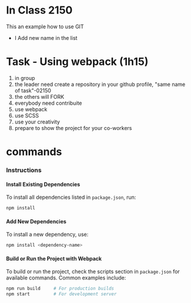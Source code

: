 # In Class 2150

This an example how to use GIT

- I Add new name in the list

# Task - Using webpack (1h15)

1) in group
2) the leader need create a repository in your github profile, "same name of task"-02150
3) the others will FORK
4) everybody need contribuite
5) use webpack
6) use SCSS
7) use your creativity
8) prepare to show the project for your co-workers


# commands


### Instructions

#### Install Existing Dependencies
To install all dependencies listed in `package.json`, run:
```bash
npm install
```

#### Add New Dependencies
To install a new dependency, use:
```bash
npm install <dependency-name>
```

#### Build or Run the Project with Webpack
To build or run the project, check the scripts section in `package.json` for available commands. Common examples include:
```bash
npm run build     # For production builds
npm start         # For development server
```


